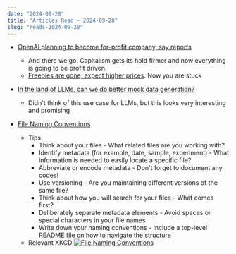 ```yaml
---
date: "2024-09-28"
title: "Articles Read - 2024-09-28"
slug: "reads-2024-09-28"
---
```




* [OpenAI planning to become for-profit company, say reports][1]
  * And there we go. Capitalism gets its hold firmer and now everything is going to be profit driven.
  * [Freebies are gone, expect higher prices][2]. Now you are stuck

* [In the land of LLMs, can we do better mock data generation?][3]
  * Didn't think of this use case for LLMs, but this looks very interesting and promising

* [File Naming Conventions][4]
  * Tips
    * Think about your files - What related files are you working with?
    * Identify metadata (for example, date, sample, experiment) - What information is needed to easily locate a specific file?
    * Abbreviate or encode metadata - Don't forget to document any codes!
    * Use versioning - Are you maintaining different versions of the same file?
    * Think about how you will search for your files - What comes first?
    * Deliberately separate metadata elements - Avoid spaces or special characters in your file names
    * Write down your naming conventions - Include a top-level README file on how to navigate the structure
  * Relevant XKCD
    [![File Naming Conventions][5]][6]



  [1]: https://archive.ph/20240926151057/https://www.theguardian.com/technology/2024/sep/26/openai-planning-to-become-for-profit-company-say-reports
  [2]: https://simonwillison.net/2024/Sep/28/mike-isaac-and-erin-griffith/
  [3]: https://neurelo.substack.com/p/in-the-land-of-llms-can-we-do-better
  [4]: https://datamanagement.hms.harvard.edu/plan-design/file-naming-conventions
  [5]: https://imgs.xkcd.com/comics/documents_2x.png
  [6]: https://xkcd.com/1459/
